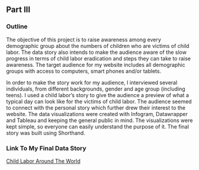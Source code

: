 ## Part III

### Outline
The objective of this project is to raise awareness among every demographic group about the numbers of children who are victims of child labor. The data story also intends to make the audience aware of the slow progress in terms of child labor eradication and steps they can take to raise awareness. The target audience for my website includes all demographic groups with access to computers, smart phones and/or tablets. 

In order to make the story work for my audience, I interviewed several individuals, from different backgrounds, gender and age group (including teens). I used a child labor’s story to give the audience a preview of what a typical day can look like for the victims of child labor. The audience seemed to connect with the personal story which further drew their interest to the website. The data visualizations were created with Infogram, Datawrapper and Tableau and keeping the general public in mind. The visualizations were kept simple, so everyone can easily understand the purpose of it. The final story was built using Shorthand. 

### Link To My Final Data Story
[Child Labor Around The World](/https://docs.google.com/presentation/d/1EwIjJBRQ3MkXJJlbFM2_h_c6AsD4jkEfOenbgbgrT4g/edit?usp=sharing)
